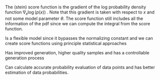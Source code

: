 
The (stein) score function is the gradient of the log probability density function $\nabla_x\log(p(x))$ . Note that this gradient is taken with respect to $x$ and not some model parameter $\theta$. The score function still includes all the information of the pdf since we can compute the integral from the score function.

Is a flexible model since it bypasses the normalizing constant and we can create score functions using principle statistical approaches

Has improved generation, higher quality samples and has a controllable generation process

Can calculate accurate probability evaluation of data points and has better estimation of data probabilities. 

  